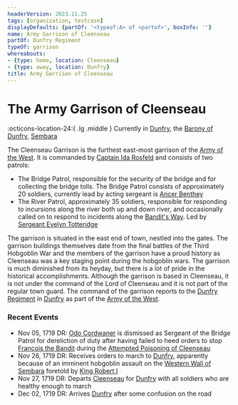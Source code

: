 ```yaml
---
headerVersion: 2023.11.25
tags: [organization, testcase]
displayDefaults: {partOf: '<typeof:A> of <partof>', boxInfo: ''}
name: Army Garrison of Cleenseau
partOf: Dunfry Regiment
typeOf: garrison
whereabouts:
- {type: home, location: Cleenseau}
- {type: away, location: Dunfry}
title: Army Garrison of Cleenseau
---
```

# The Army Garrison of Cleenseau
:octicons-location-24:{ .lg .middle } Currently in [Dunfry](<../../gazetteer/greater-sembara/sembara/western-marches/dunfry.md>), the [Barony of Dunfry](<../../gazetteer/greater-sembara/sembara/western-marches/barony-of-dunfry.md>), [Sembara](<../../gazetteer/greater-sembara/sembara/sembara.md>)


The Cleenseau Garrison is the furthest east-most garrison of the [Army of the West](<./army-of-the-west.md>). It is commanded by [Captain Ida Rosfeld](<../../people/sembarans/ida-rosfeld.md>) and consists of two patrols:

* The Bridge Patrol, responsible for the security of the bridge and for collecting the bridge tolls. The Bridge Patrol consists of approximately 20 soldiers, currently lead by acting sergeant is [Ancer Benthey](<../../people/sembarans/ancer-benthey.md>)
* The River Patrol, approximately 35 soldiers, responsible for responding to incursions along the river both up and down river, and occasionally called on to respond to incidents along the [Bandit's Way](<../../gazetteer/greater-sembara/roads/bandit-s-way.md>). Led by [Sergeant Evelyn Totteridge](<../../people/sembarans/eveyln-totteridge.md>)

The garrison is situated in the east end of town, nestled into the gates. The garrison buildings themselves date from the final battles of the Third Hobgoblin War and the members of the garrison have a proud history as Cleenseau was a key staging point during the hobgoblin wars. The garrison is much diminished from its heyday, but there is a lot of pride in the historical accomplishments.  Although the garrison is based in Cleenseau, it is not under the command of the Lord of Cleenseau and it is not part of the regular town guard. The command of the garrison reports to the [Dunfry Regiment](<./dunfry-regiment.md>) in [Dunfry](<../../gazetteer/greater-sembara/sembara/western-marches/dunfry.md>) as part of the [Army of the West](<./army-of-the-west.md>).
### Recent Events

* Nov 05, 1719 DR: [Odo Cordwaner](<../../people/sembarans/odo-cordwaner.md>) is dismissed as Sergeant of the Bridge Patrol for dereliction of duty after having failed to heed orders to stop [Francois the Bandit](<../../people/sembarans/francois-the-bandit.md>) during the [Attempted Poisoning of Cleenseau](<../../events/1700s/1719/11/attempted-poisoning-of-cleenseau.md>)
* Nov 26, 1719 DR: Receives orders to march to [Dunfry](<../../gazetteer/greater-sembara/sembara/western-marches/dunfry.md>), apparently because of an imminent hobgoblin assault on the [Western Wall of Sembara](<../../gazetteer/greater-sembara/sembara/western-marches/western-wall-of-sembara.md>) foretold by [King Robert I](<../../people/historical-figures/sembaran-royalty/robert-i.md>)
* Nov 27, 1719 DR: Departs [Cleenseau](<../../gazetteer/greater-sembara/sembara/barony-of-aveil/cleenseau-region/cleenseau/cleenseau.md>) for [Dunfry](<../../gazetteer/greater-sembara/sembara/western-marches/dunfry.md>) with all soldiers who are healthy enough to march
* Dec 02, 1719 DR: Arrives [Dunfry](<../../gazetteer/greater-sembara/sembara/western-marches/dunfry.md>) after some confusion on the road



